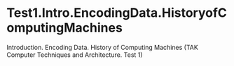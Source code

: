 # Test1.Intro.EncodingData.HistoryofComputingMachines
Introduction. Encoding Data. History of Computing Machines (TAK Computer Techniques and Architecture. Test 1)
